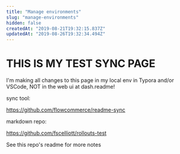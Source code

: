 ```yaml
---
title: "Manage environments"
slug: "manage-environments"
hidden: false
createdAt: "2019-08-21T19:32:15.837Z"
updatedAt: "2019-08-26T19:32:34.494Z"
---
```

# THIS IS MY TEST SYNC PAGE



I'm making all changes to this page in my local env in Typora and/or VSCode, NOT in the web ui at dash.readme!

sync tool:

https://github.com/flowcommerce/readme-sync

markdown repo:

https://github.com/fscelliott/rollouts-test



 See this repo's readme for more notes
